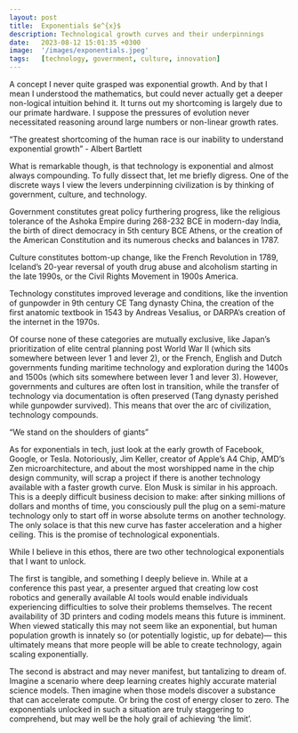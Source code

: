 ```yaml
---
layout: post
title:  Exponentials $e^{x}$
description: Technological growth curves and their underpinnings
date:   2023-08-12 15:01:35 +0300
image:  '/images/exponentials.jpeg'
tags:   [technology, government, culture, innovation]
---
```


A concept I never quite grasped was exponential growth. And by that I mean I understood the mathematics, but could never actually get a deeper non-logical intuition behind it. It turns out my shortcoming is largely due to our primate hardware. I suppose the pressures of evolution never necessitated reasoning around large numbers or non-linear growth rates.

“The greatest shortcoming of the human race is our inability to understand exponential growth” - Albert Bartlett

What is remarkable though, is that technology is exponential and almost always compounding. To fully dissect that, let me briefly digress. One of the discrete ways I view the levers underpinning civilization is by thinking of government, culture, and technology. 

Government constitutes great policy furthering progress, like the religious tolerance of the Ashoka Empire during 268-232 BCE in modern-day India, the birth of direct democracy in 5th century BCE Athens, or the creation of the American Constitution and its numerous checks and balances in 1787. 

Culture constitutes bottom-up change, like the French Revolution in 1789, Iceland’s 20-year reversal of youth drug abuse and alcoholism starting in the late 1990s, or the Civil Rights Movement in 1900s America. 

Technology constitutes improved leverage and conditions, like the invention of gunpowder in 9th century CE Tang dynasty China, the creation of the first anatomic textbook in 1543 by Andreas Vesalius, or DARPA’s creation of the internet in the 1970s. 

Of course none of these categories are mutually exclusive, like Japan’s prioritization of elite central planning post World War II (which sits somewhere between lever 1 and lever 2), or the French, English and Dutch governments funding maritime technology and exploration during the 1400s and 1500s (which sits somewhere between lever 1 and lever 3). However, governments and cultures are often lost in transition, while the transfer of technology via documentation is often preserved (Tang dynasty perished while gunpowder survived). This means that over the arc of civilization, technology compounds. 

“We stand on the shoulders of giants”

As for exponentials in tech, just look at the early growth of Facebook, Google, or Tesla. Notoriously, Jim Keller, creator of Apple’s A4 Chip, AMD’s Zen microarchitecture, and about the most worshipped name in the chip design community, will scrap a project if there is another technology available with a faster growth curve. Elon Musk is similar in his approach. This is a deeply difficult business decision to make: after sinking millions of dollars and months of time, you consciously pull the plug on a semi-mature technology only to start off in worse absolute terms on another technology. The only solace is that this new curve has faster acceleration and a higher ceiling. This is the promise of technological exponentials.

While I believe in this ethos, there are two other technological exponentials that I want to unlock. 

The first is tangible, and something I deeply believe in. While at a conference this past year, a presenter argued that creating low cost robotics and generally available AI tools would enable individuals experiencing difficulties to solve their problems themselves. The recent availability of 3D printers and coding models means this future is imminent. When viewed statically this may not seem like an exponential, but human population growth is innately so (or potentially logistic, up for debate)— this ultimately means that more people will be able to create technology, again scaling exponentially.

The second is abstract and may never manifest, but tantalizing to dream of. Imagine a scenario where deep learning creates highly accurate material science models. Then imagine when those models discover a substance that can accelerate compute. Or bring the cost of energy closer to zero. The exponentials unlocked in such a situation are truly staggering to comprehend, but may well be the holy grail of achieving ‘the limit’.